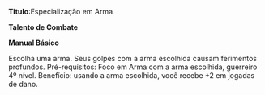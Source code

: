 **Titulo**:Especialização em Arma

**Talento de Combate**

**Manual Básico**

 Escolha uma arma. Seus golpes com a arma escolhida causam ferimentos profundos. Pré-requisitos: Foco em Arma com a arma escolhida, guerreiro 4º nível. Benefício: usando a arma escolhida, você recebe +2 em jogadas de dano.